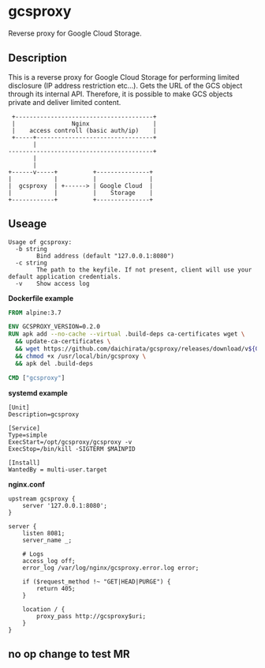# gcsproxy
Reverse proxy for Google Cloud Storage.

## Description
This is a reverse proxy for Google Cloud Storage for performing limited disclosure (IP address restriction etc...). Gets the URL of the GCS object through its internal API. Therefore, it is possible to make GCS objects private and deliver limited content.

```
 +---------------------------------------+
 |                Nginx                  |
 |    access controll (basic auth/ip)    |
 +-----+---------------------------------+
       |
-----------------------------------------+
       |
       |
+------v-----+          +---------------+
|            |          |               |
|  gcsproxy  | +------> | Google Cloud  |
|            |          |    Storage    |
+------------+          +---------------+
```

## Useage

```
Usage of gcsproxy:
  -b string
    	Bind address (default "127.0.0.1:8080")
  -c string
    	The path to the keyfile. If not present, client will use your default application credentials.
  -v	Show access log

```

**Dockerfile example**

``` dockerfile
FROM alpine:3.7

ENV GCSPROXY_VERSION=0.2.0
RUN apk add --no-cache --virtual .build-deps ca-certificates wget \
  && update-ca-certificates \
  && wget https://github.com/daichirata/gcsproxy/releases/download/v${GCSPROXY_VERSION}/gcsproxy_${GCSPROXY_VERSION}_amd64_linux -O /usr/local/bin/gcsproxy \
  && chmod +x /usr/local/bin/gcsproxy \
  && apk del .build-deps

CMD ["gcsproxy"]
```

**systemd example**

```
[Unit]
Description=gcsproxy

[Service]
Type=simple
ExecStart=/opt/gcsproxy/gcsproxy -v
ExecStop=/bin/kill -SIGTERM $MAINPID

[Install]
WantedBy = multi-user.target
```

**nginx.conf**

```
upstream gcsproxy {
    server '127.0.0.1:8080';
}

server {
    listen 8081;
    server_name _;

    # Logs
    access_log off;
    error_log /var/log/nginx/gcsproxy.error.log error;

    if ($request_method !~ "GET|HEAD|PURGE") {
        return 405;
    }

    location / {
        proxy_pass http://gcsproxy$uri;
    }
}
```

## no op change to test MR
